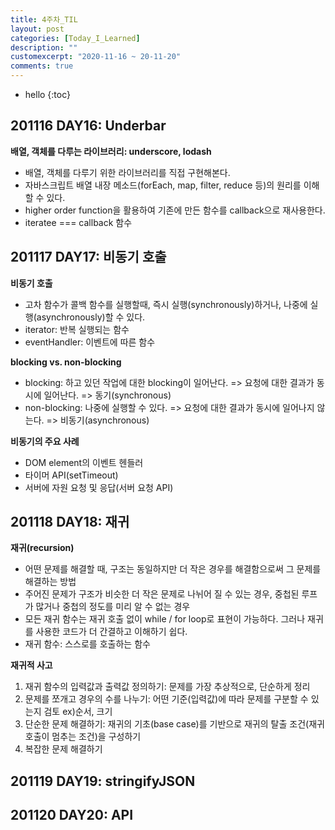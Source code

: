 ```yaml
---
title: 4주차_TIL
layout: post
categories: [Today_I_Learned]
description: ""
customexcerpt: "2020-11-16 ~ 20-11-20"
comments: true
---
```


* hello
{:toc}


## 201116 DAY16: Underbar ##

 **배열, 객체를 다루는 라이브러리: underscore, lodash**
 - 배열, 객체를 다루기 위한 라이브러리를 직접 구현해본다.
 - 자바스크립트 배열 내장 메소드(forEach, map, filter, reduce 등)의 원리를 이해할 수 있다.
 - higher order function을 활용하여 기존에 만든 함수를 callback으로 재사용한다.
 - iteratee === callback 함수
 

## 201117 DAY17: 비동기 호출 ##

 **비동기 호출**
 - 고차 함수가 콜백 함수를 실행할때, 즉시 실행(synchronously)하거나, 나중에 실행(asynchronously)할 수 있다.
 - iterator: 반복 실행되는 함수
 - eventHandler: 이벤트에 따른 함수
 
 **blocking vs. non-blocking**
 - blocking: 하고 있던 작업에 대한 blocking이 일어난다. => 요청에 대한 결과가 동시에 일어난다. => 동기(synchronous)
 - non-blocking: 나중에 실행할 수 있다. => 요청에 대한 결과가 동시에 일어나지 않는다. => 비동기(asynchronous)
 
 **비동기의 주요 사례**
 - DOM element의 이벤트 헨들러
 - 타이머 API(setTimeout)
 - 서버에 자원 요청 및 응답(서버 요청 API)
 
 
## 201118 DAY18: 재귀 ##
 
  **재귀(recursion)**
 - 어떤 문제를 해결할 때, 구조는 동일하지만 더 작은 경우를 해결함으로써 그 문제를 해결하는 방법
 - 주어진 문제가 구조가 비슷한 더 작은 문제로 나뉘어 질 수 있는 경우, 중첩된 루프가 많거나 중첩의 정도를 미리 알 수 없는 경우
 - 모든 재귀 함수는 재귀 호출 없이 while / for loop로 표현이 가능하다. 그러나 재귀를 사용한 코드가 더 간결하고 이해하기 쉽다.
 - 재귀 함수: 스스로를 호출하는 함수
 
 **재귀적 사고**
 1. 재귀 함수의 입력값과 출력값 정의하기: 문제를 가장 추상적으로, 단순하게 정리
 2. 문제를 쪼개고 경우의 수를 나누기: 어떤 기준(입력값)에 따라 문제를 구분할 수 있는지 검토 ex)순서, 크기
 3. 단순한 문제 해결하기: 재귀의 기초(base case)를 기반으로 재귀의 탈출 조건(재귀 호출이 멈추는 조건)을 구성하기
 4. 복잡한 문제 해결하기
 
 
## 201119 DAY19: stringifyJSON ##
 
 
## 201120 DAY20: API ##
